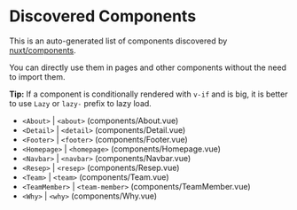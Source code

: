 # Discovered Components

This is an auto-generated list of components discovered by [nuxt/components](https://github.com/nuxt/components).

You can directly use them in pages and other components without the need to import them.

**Tip:** If a component is conditionally rendered with `v-if` and is big, it is better to use `Lazy` or `lazy-` prefix to lazy load.

- `<About>` | `<about>` (components/About.vue)
- `<Detail>` | `<detail>` (components/Detail.vue)
- `<Footer>` | `<footer>` (components/Footer.vue)
- `<Homepage>` | `<homepage>` (components/Homepage.vue)
- `<Navbar>` | `<navbar>` (components/Navbar.vue)
- `<Resep>` | `<resep>` (components/Resep.vue)
- `<Team>` | `<team>` (components/Team.vue)
- `<TeamMember>` | `<team-member>` (components/TeamMember.vue)
- `<Why>` | `<why>` (components/Why.vue)
